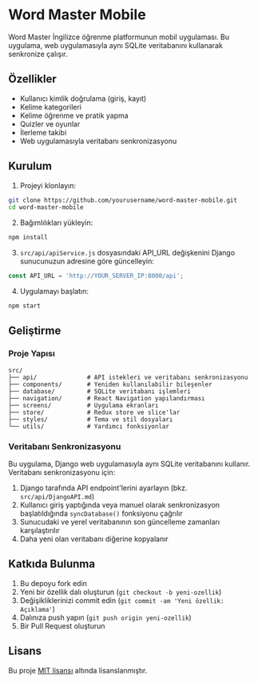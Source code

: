 # Word Master Mobile

Word Master İngilizce öğrenme platformunun mobil uygulaması. Bu uygulama, web uygulamasıyla aynı SQLite veritabanını kullanarak senkronize çalışır.

## Özellikler

- Kullanıcı kimlik doğrulama (giriş, kayıt)
- Kelime kategorileri
- Kelime öğrenme ve pratik yapma
- Quizler ve oyunlar
- İlerleme takibi
- Web uygulamasıyla veritabanı senkronizasyonu

## Kurulum

1. Projeyi klonlayın:

```bash
git clone https://github.com/yourusername/word-master-mobile.git
cd word-master-mobile
```

2. Bağımlılıkları yükleyin:

```bash
npm install
```

3. `src/api/apiService.js` dosyasındaki API_URL değişkenini Django sunucunuzun adresine göre güncelleyin:

```javascript
const API_URL = 'http://YOUR_SERVER_IP:8000/api';
```

4. Uygulamayı başlatın:

```bash
npm start
```

## Geliştirme

### Proje Yapısı

```
src/
├── api/              # API istekleri ve veritabanı senkronizasyonu
├── components/       # Yeniden kullanılabilir bileşenler
├── database/         # SQLite veritabanı işlemleri
├── navigation/       # React Navigation yapılandırması
├── screens/          # Uygulama ekranları
├── store/            # Redux store ve slice'lar
├── styles/           # Tema ve stil dosyaları
└── utils/            # Yardımcı fonksiyonlar
```

### Veritabanı Senkronizasyonu

Bu uygulama, Django web uygulamasıyla aynı SQLite veritabanını kullanır. Veritabanı senkronizasyonu için:

1. Django tarafında API endpoint'lerini ayarlayın (bkz. `src/api/DjangoAPI.md`)
2. Kullanıcı giriş yaptığında veya manuel olarak senkronizasyon başlatıldığında `syncDatabase()` fonksiyonu çağrılır
3. Sunucudaki ve yerel veritabanının son güncelleme zamanları karşılaştırılır
4. Daha yeni olan veritabanı diğerine kopyalanır

## Katkıda Bulunma

1. Bu depoyu fork edin
2. Yeni bir özellik dalı oluşturun (`git checkout -b yeni-ozellik`)
3. Değişikliklerinizi commit edin (`git commit -am 'Yeni özellik: Açıklama'`)
4. Dalınıza push yapın (`git push origin yeni-ozellik`)
5. Bir Pull Request oluşturun

## Lisans

Bu proje [MIT lisansı](LICENSE) altında lisanslanmıştır.
